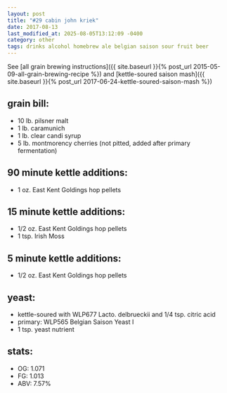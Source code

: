 ```yaml
---
layout: post
title: "#29 cabin john kriek"
date: 2017-08-13
last_modified_at: 2025-08-05T13:12:09 -0400
category: other
tags: drinks alcohol homebrew ale belgian saison sour fruit beer
---
```

See  [all grain brewing instructions]({{ site.baseurl }}{% post_url 2015-05-09-all-grain-brewing-recipe %}) and
[kettle-soured saison mash]({{ site.baseurl }}{% post_url 2017-06-24-kettle-soured-saison-mash %})

## grain bill:
* 10 lb. pilsner malt
* 1 lb. caramunich
* 1 lb. clear candi syrup
* 5 lb. montmorency cherries (not pitted, added after primary fermentation)

## 90 minute kettle additions:
* 1 oz. East Kent Goldings hop pellets

## 15 minute kettle additions:
* 1/2 oz. East Kent Goldings hop pellets
* 1 tsp. Irish Moss

## 5 minute kettle additions:
* 1/2 oz. East Kent Goldings hop pellets

## yeast:
* kettle-soured with WLP677 Lacto. delbrueckii and 1/4 tsp. citric acid
* primary: WLP565 Belgian Saison Yeast I
* 1 tsp. yeast nutrient

## stats:
* OG: 1.071
* FG: 1.013
* ABV: 7.57%
